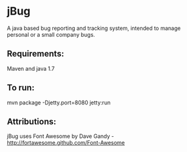jBug
====

A java based bug reporting and tracking system, intended to manage personal or a small company bugs.

## Requirements:
Maven and java 1.7

## To run:
mvn package -Djetty.port=8080 jetty:run

## Attributions:
jBug uses Font Awesome by Dave Gandy - http://fortawesome.github.com/Font-Awesome
